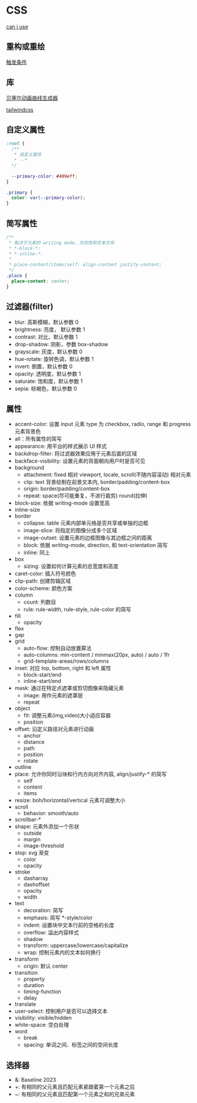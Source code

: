 # CSS

[can i use](https://caniuse.com/webgl)

## 重构或重绘

[触发条件](https://csstriggers.com/)

## 库

[贝塞尔动画曲线生成器](https://cubic-bezier.com/)

[tailwindcss](https://tailwindcss.com/)

## 自定义属性

```css
:root {
  /**
   * 自定义属性
   * --*
  */

  --primary-color: #409eff;
}

.primary {
  color: var(--primary-color);
}

```

## 简写属性

```css
/**
 * 取决于元素的 writing mode、方向性和文本方向
 * *-block-*:
 * *-inline-*:
 *
 * place-content/items/self: align-content justify-content;
 */
.place {
  place-content: center;
}
```

## 过滤器(filter)

- blur: 高斯模糊，默认参数 0
- brightness: 亮度， 默认参数 1
- contrast: 对比，默认参数 1
- drop-shadow: 阴影，参数 box-shadow
- grayscale: 灰度，默认参数 0
- hue-rotate: 旋转色调，默认参数 1
- invert: 倒置，默认参数 0
- opacity: 透明度，默认参数 1
- saturate: 饱和度，默认参数 1
- sepia: 棕褐色，默认参数 0

## 属性

- accent-color: 设置 input 元素 type 为 checkbox, radio, range 和 progress 元素背景色
- all：所有属性的简写
- appearance: 用平台的样式展示 UI 样式
- backdrop-filter: 将过滤器效果应用于元素后面的区域
- backface-visibility: 设置元素的背面朝向用户时是否可见
- background
  - attachment: fixed 相对 viewport, locale, scroll(不随内容滚动) 相对元素
  - clip: text 背景绘制在前景文本内, border/padding/content-box
  - origin: border/padding/content-box
  - repeat: space(尽可能重复，不进行裁剪) round(拉伸)
- block-size: 依据 writing-mode 设置宽高
- inline-size
- border
  - collapse: table 元素内部单元格是否共享或单独的边框
  - image-slice:  将指定的图像分成多个区域
  - image-outset: 设置元素的边框图像与其边框之间的距离
  - block: 依据 writing-mode, direction, 和 text-orientation 简写
  - inline: 同上
- box
  - sizing: 设置如何计算元素的总宽度和高度
- caret-color: 插入符号颜色
- clip-path: 创建剪辑区域
- color-scheme: 颜色方案
- column
  - count: 列数目
  - rule: rule-width, rule-style, rule-color 的简写
- fill
  - opacity
- flex
- gap
- grid
  - auto-flow: 控制自动放置算法
  - auto-columns: min-content / minmax(20px, auto) / auto / 1fr
  - grid-template-areas/rows/columns
- inset: 对应 top, bottom, right 和 left 属性
  - block-start/end
  - inline-start/end
- mask: 通过在特定点遮罩或剪切图像来隐藏元素
  - image: 用作元素的遮罩层
  - repeat
- object
  - fit: 调整元素(img,video)大小适应容器
  - position
- offset: 沿定义路径对元素进行动画
  - anchor
  - distance
  - path
  - position
  - rotate
- outline
- place:  允许你同时沿块和行内方向对齐内容, align/justify-* 的简写
  - self
  - content
  - items
- resize: boh/horizontal/vertical 元素可调整大小
- scroll
  - behavior: smooth/auto
- scrollbar-*
- shape: 元素外添加一个形状
  - outside
  - margin
  - image-threshold
- stop: svg 渐变
  - color
  - opacity
- stroke
  - dasharray
  - dashoffset
  - opacity
  - width
- text
  - decoration: 简写
  - emphasis: 简写 *-style/color
  - indent: 设置块中文本行前的空格的长度
  - overflow: 溢出内容样式
  - shadow
  - transform: uppercase/lowercase/capitalize
  - wrap: 控制元素内的文本如何换行
- transform
  - origin: 默认 center
- transition
  - property
  - duration
  - timing-function
  - delay
- translate
- user-select: 控制用户是否可以选择文本
- visibility: visible/hidden
- white-space: 空白处理
- word
  - break
  - spacing: 单词之间、标签之间的空间长度

## 选择器

- &: Baseline 2023
- +: 有相同的父元素且匹配元素紧跟着第一个元素之后
- ~: 有相同的父元素且匹配第一个元素之和的兄弟元素
